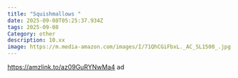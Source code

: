 ```yaml
---
title: "Squishmallows "
date: 2025-09-08T05:25:37.934Z
tags: 2025-09-08
Category: other
description: 10.xx
image: https://m.media-amazon.com/images/I/71QhCGiFbxL._AC_SL1500_.jpg
---
```

https://amzlink.to/az09GuRYNwMa4 ad
